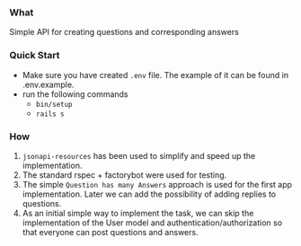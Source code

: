 ### What

Simple API for creating questions and corresponding answers

### Quick Start

- Make sure you have created `.env` file. The example of it can be found in .env.example. 
- run the following commands 
  - `bin/setup`
  - `rails s`

### How

1. `jsonapi-resources` has been used to simplify and speed up the implementation. 
2. The standard rspec + factorybot were used for testing.
3. The simple `Question has many Answers` approach is used for the first app implementation.
   Later we can add the possibility of adding replies to questions.
4. As an initial simple way to implement the task, we can skip the implementation of the User model and authentication/authorization so that everyone can post questions and answers.

